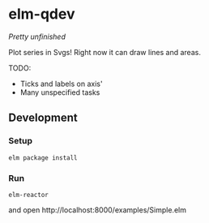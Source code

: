 # elm-qdev

*Pretty unfinished*

Plot series in Svgs! Right now it can draw lines and areas.

TODO:
  - Ticks and labels on axis'
  - Many unspecified tasks

## Development

### Setup

```
elm package install
```

### Run

```
elm-reactor
```

and open http://localhost:8000/examples/Simple.elm
